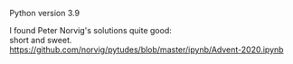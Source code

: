Python version 3.9

I found Peter Norvig's solutions quite good:  
short and sweet. https://github.com/norvig/pytudes/blob/master/ipynb/Advent-2020.ipynb